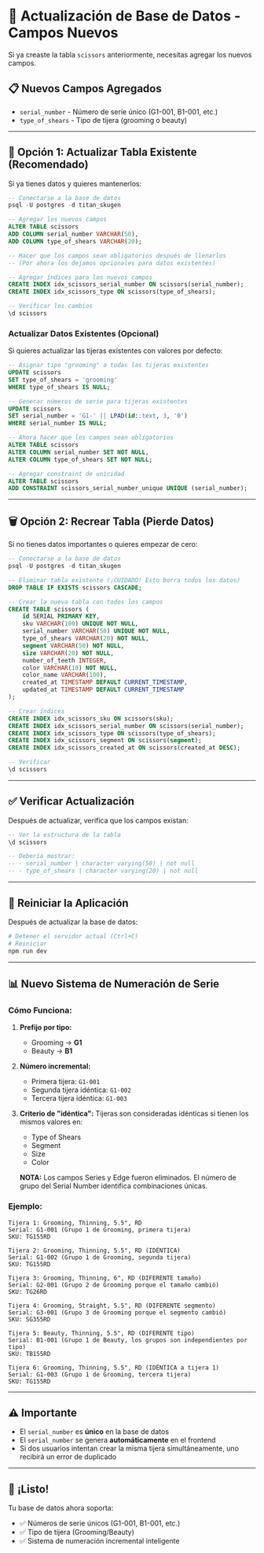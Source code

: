 # 🔄 Actualización de Base de Datos - Campos Nuevos

Si ya creaste la tabla `scissors` anteriormente, necesitas agregar los nuevos campos.

## 📋 **Nuevos Campos Agregados**

- `serial_number` - Número de serie único (G1-001, B1-001, etc.)
- `type_of_shears` - Tipo de tijera (grooming o beauty)

---

## 🔧 **Opción 1: Actualizar Tabla Existente (Recomendado)**

Si ya tienes datos y quieres mantenerlos:

```sql
-- Conectarse a la base de datos
psql -U postgres -d titan_skugen

-- Agregar los nuevos campos
ALTER TABLE scissors 
ADD COLUMN serial_number VARCHAR(50),
ADD COLUMN type_of_shears VARCHAR(20);

-- Hacer que los campos sean obligatorios después de llenarlos
-- (Por ahora los dejamos opcionales para datos existentes)

-- Agregar índices para los nuevos campos
CREATE INDEX idx_scissors_serial_number ON scissors(serial_number);
CREATE INDEX idx_scissors_type ON scissors(type_of_shears);

-- Verificar los cambios
\d scissors
```

### **Actualizar Datos Existentes (Opcional)**

Si quieres actualizar las tijeras existentes con valores por defecto:

```sql
-- Asignar tipo "grooming" a todas las tijeras existentes
UPDATE scissors 
SET type_of_shears = 'grooming' 
WHERE type_of_shears IS NULL;

-- Generar números de serie para tijeras existentes
UPDATE scissors 
SET serial_number = 'G1-' || LPAD(id::text, 3, '0')
WHERE serial_number IS NULL;

-- Ahora hacer que los campos sean obligatorios
ALTER TABLE scissors 
ALTER COLUMN serial_number SET NOT NULL,
ALTER COLUMN type_of_shears SET NOT NULL;

-- Agregar constraint de unicidad
ALTER TABLE scissors
ADD CONSTRAINT scissors_serial_number_unique UNIQUE (serial_number);
```

---

## 🗑️ **Opción 2: Recrear Tabla (Pierde Datos)**

Si no tienes datos importantes o quieres empezar de cero:

```sql
-- Conectarse a la base de datos
psql -U postgres -d titan_skugen

-- Eliminar tabla existente (¡CUIDADO! Esto borra todos los datos)
DROP TABLE IF EXISTS scissors CASCADE;

-- Crear la nueva tabla con todos los campos
CREATE TABLE scissors (
    id SERIAL PRIMARY KEY,
    sku VARCHAR(100) UNIQUE NOT NULL,
    serial_number VARCHAR(50) UNIQUE NOT NULL,
    type_of_shears VARCHAR(20) NOT NULL,
    segment VARCHAR(50) NOT NULL,
    size VARCHAR(20) NOT NULL,
    number_of_teeth INTEGER,
    color VARCHAR(10) NOT NULL,
    color_name VARCHAR(100),
    created_at TIMESTAMP DEFAULT CURRENT_TIMESTAMP,
    updated_at TIMESTAMP DEFAULT CURRENT_TIMESTAMP
);

-- Crear índices
CREATE INDEX idx_scissors_sku ON scissors(sku);
CREATE INDEX idx_scissors_serial_number ON scissors(serial_number);
CREATE INDEX idx_scissors_type ON scissors(type_of_shears);
CREATE INDEX idx_scissors_segment ON scissors(segment);
CREATE INDEX idx_scissors_created_at ON scissors(created_at DESC);

-- Verificar
\d scissors
```

---

## ✅ **Verificar Actualización**

Después de actualizar, verifica que los campos existan:

```sql
-- Ver la estructura de la tabla
\d scissors

-- Debería mostrar:
-- - serial_number | character varying(50) | not null
-- - type_of_shears | character varying(20) | not null
```

---

## 🚀 **Reiniciar la Aplicación**

Después de actualizar la base de datos:

```bash
# Detener el servidor actual (Ctrl+C)
# Reiniciar
npm run dev
```

---

## 📊 **Nuevo Sistema de Numeración de Serie**

### **Cómo Funciona:**

1. **Prefijo por tipo:**
   - Grooming → **G1**
   - Beauty → **B1**

2. **Número incremental:**
   - Primera tijera: `G1-001`
   - Segunda tijera idéntica: `G1-002`
   - Tercera tijera idéntica: `G1-003`

3. **Criterio de "idéntica":**
   Tijeras son consideradas idénticas si tienen los mismos valores en:
   - Type of Shears
   - Segment
   - Size
   - Color
   
   **NOTA:** Los campos Series y Edge fueron eliminados. El número de grupo del Serial Number identifica combinaciones únicas.

### **Ejemplo:**

```
Tijera 1: Grooming, Thinning, 5.5", RD
Serial: G1-001 (Grupo 1 de Grooming, primera tijera)
SKU: TG155RD

Tijera 2: Grooming, Thinning, 5.5", RD (IDÉNTICA)
Serial: G1-002 (Grupo 1 de Grooming, segunda tijera)
SKU: TG155RD

Tijera 3: Grooming, Thinning, 6", RD (DIFERENTE tamaño)
Serial: G2-001 (Grupo 2 de Grooming porque el tamaño cambió)
SKU: TG26RD

Tijera 4: Grooming, Straight, 5.5", RD (DIFERENTE segmento)
Serial: G3-001 (Grupo 3 de Grooming porque el segmento cambió)
SKU: SG355RD

Tijera 5: Beauty, Thinning, 5.5", RD (DIFERENTE tipo)
Serial: B1-001 (Grupo 1 de Beauty, los grupos son independientes por tipo)
SKU: TB155RD

Tijera 6: Grooming, Thinning, 5.5", RD (IDÉNTICA a tijera 1)
Serial: G1-003 (Grupo 1 de Grooming, tercera tijera)
SKU: TG155RD
```

---

## ⚠️ **Importante**

- El `serial_number` es **único** en la base de datos
- El `serial_number` se genera **automáticamente** en el frontend
- Si dos usuarios intentan crear la misma tijera simultáneamente, uno recibirá un error de duplicado

---

## 🎉 **¡Listo!**

Tu base de datos ahora soporta:
- ✅ Números de serie únicos (G1-001, B1-001, etc.)
- ✅ Tipo de tijera (Grooming/Beauty)
- ✅ Sistema de numeración incremental inteligente

